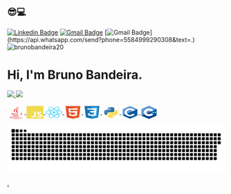## 😎💻
[![Linkedin Badge](https://img.shields.io/badge/-LinkedIn-blue?style=flat-square&logo=Linkedin&logoColor=white&link=https://www.linkedin.com/in/bruno-bandeira20/)](https://www.linkedin.com/in/bruno-bandeira20/)
[![Gmail Badge](https://img.shields.io/badge/-Gmail-c14438?style=flat-square&logo=Gmail&logoColor=white&link=mailto:brunobandeira20@gmail.com)](mailto:brunobandeira20@gmail.com)
[![Gmail Badge](https://img.shields.io/badge/WhatsApp-25D366?style=flat-square&logo=whatsapp&target=_blank&logoColor=white&link=https://api.whatsapp.com/send?phone=5584999290308&text=.)](https://api.whatsapp.com/send?phone=5584999290308&text=.)
<img src="https://komarev.com/ghpvc/?username=brunobandeira20&color=green" alt="brunobandeira20" />
# Hi, I'm Bruno Bandeira.
<div>
  <a href="https://github.com/brunobandeira20">
  <img height="180em" src="https://github-readme-stats.vercel.app/api?username=brunobandeira20&show_icons=true&theme=dracula&include_all_commits=true&count_private=true"/>
  <img height="180em" src="https://github-readme-stats.vercel.app/api/top-langs/?username=brunobandeira20&layout=compact&langs_count=7&theme=dracula"/>
</div>

<div style="display: inline_block"><br>
  
 
  <img align="center" alt="java" height="30" width="40" src="https://raw.githubusercontent.com/devicons/devicon/master/icons/java/java-plain.svg">
  <img align="center" alt="Js" height="30" width="40" src="https://raw.githubusercontent.com/devicons/devicon/master/icons/javascript/javascript-plain.svg">
  <img align="center" alt="React" height="30" width="40" src="https://raw.githubusercontent.com/devicons/devicon/master/icons/react/react-original.svg">
  <img align="center" alt="HTML" height="30" width="40" src="https://raw.githubusercontent.com/devicons/devicon/master/icons/html5/html5-original.svg">
  <img align="center" alt="CSS" height="30" width="40" src="https://raw.githubusercontent.com/devicons/devicon/master/icons/css3/css3-original.svg">
  <img align="center" alt="Python" height="30" width="40" src="https://raw.githubusercontent.com/devicons/devicon/master/icons/python/python-original.svg">
  <img align="center" alt="C" height="30" width="40" src="https://raw.githubusercontent.com/devicons/devicon/master/icons/c/c-original.svg">
  <img align="center" alt="C++" height="30" width="40" src="https://raw.githubusercontent.com/devicons/devicon/master/icons/cplusplus/cplusplus-original.svg">
  
   ![Snake animation](https://github.com/brunobandeira20/brunobandeira20/blob/output/github-contribution-grid-snake.svg)
  
</div>
.
